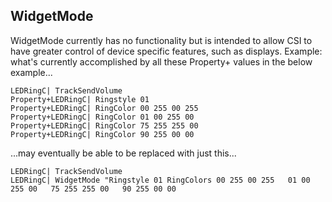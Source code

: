 ## WidgetMode
WidgetMode currently has no functionality but is intended to allow CSI to have greater control of device specific features, such as displays. Example: what's currently accomplished by all these Property+ values in the below example...
```
LEDRingC| TrackSendVolume
Property+LEDRingC| Ringstyle 01
Property+LEDRingC| RingColor 00 255 00 255
Property+LEDRingC| RingColor 01 00 255 00
Property+LEDRingC| RingColor 75 255 255 00
Property+LEDRingC| RingColor 90 255 00 00
```

...may eventually be able to be replaced with just this...
```
LEDRingC| TrackSendVolume
LEDRingC| WidgetMode "Ringstyle 01 RingColors 00 255 00 255   01 00 255 00   75 255 255 00   90 255 00 00
```
